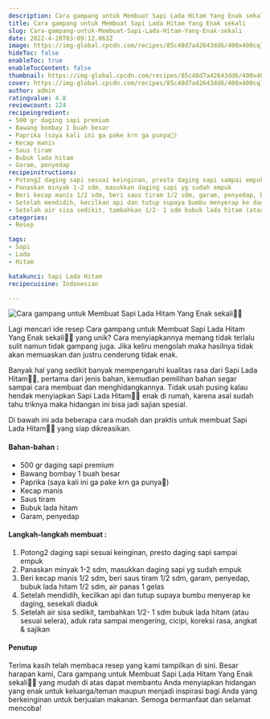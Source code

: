 ```yaml
---
description: Cara gampang untuk Membuat Sapi Lada Hitam Yang Enak sekali"
title: Cara gampang untuk Membuat Sapi Lada Hitam Yang Enak sekali
slug: Cara-gampang-untuk-Membuat-Sapi-Lada-Hitam-Yang-Enak-sekali
date: 2022-4-20T03:09:12.063Z
image: https://img-global.cpcdn.com/recipes/85c48d7a42643dd6/400x400cq70/photo.jpg
hideToc: false
enableToc: true
enableTocContent: false
thumbnail: https://img-global.cpcdn.com/recipes/85c48d7a42643dd6/400x400cq70/photo.jpg
cover: https://img-global.cpcdn.com/recipes/85c48d7a42643dd6/400x400cq70/photo.jpg
author: admin
ratingvalue: 4.8
reviewcount: 124
recipeingredient:
- 500 gr daging sapi premium
- Bawang bombay 1 buah besar
- Paprika (saya kali ini ga pake krn ga punya🤣)
- Kecap manis
- Saus tiram
- Bubuk lada hitam
- Garam, penyedap
recipeinstructions:
- Potong2 daging sapi sesuai keinginan, presto daging sapi sampai empuk
- Panaskan minyak 1-2 sdm, masukkan daging sapi yg sudah empuk
- Beri kecap manis 1/2 sdm, beri saus tiram 1/2 sdm, garam, penyedap, bubuk lada hitam 1/2 sdm, air panas 1 gelas
- Setelah mendidih, kecilkan api dan tutup supaya bumbu menyerap ke daging, sesekali diaduk
- Setelah air sisa sedikit, tambahkan 1/2- 1 sdm bubuk lada hitam (atau sesuai selera), aduk rata sampai mengering, cicipi, koreksi rasa, angkat & sajikan
categories:
- Resep

tags:
- Sapi
- Lada
- Hitam

katakunci: Sapi Lada Hitam
recipecuisine: Indonesian

---
```


![Cara gampang untuk Membuat Sapi Lada Hitam Yang Enak sekali👩‍🍳](https://img-global.cpcdn.com/recipes/85c48d7a42643dd6/400x400cq70/photo.jpg)

Lagi mencari ide resep Cara gampang untuk Membuat Sapi Lada Hitam Yang Enak sekali👩‍🍳 yang unik? Cara menyiapkannya memang tidak terlalu sulit namun tidak gampang juga. Jika keliru mengolah maka hasilnya tidak akan memuaskan dan justru cenderung tidak enak.

Banyak hal yang sedikit banyak mempengaruhi kualitas rasa dari Sapi Lada Hitam👩‍🍳, pertama dari jenis bahan, kemudian pemilihan bahan segar sampai cara membuat dan menghidangkannya. Tidak usah pusing kalau hendak menyiapkan Sapi Lada Hitam👩‍🍳 enak di rumah, karena asal sudah tahu triknya maka hidangan ini bisa jadi sajian spesial.

Di bawah ini ada beberapa cara mudah dan praktis untuk membuat Sapi Lada Hitam👩‍🍳 yang siap dikreasikan.

<!--inarticleads1-->

#### Bahan-bahan :

- 500 gr daging sapi premium
- Bawang bombay 1 buah besar
- Paprika (saya kali ini ga pake krn ga punya🤣)
- Kecap manis
- Saus tiram
- Bubuk lada hitam
- Garam, penyedap

<!--inarticleads2-->

#### Langkah-langkah membuat :

1. Potong2 daging sapi sesuai keinginan, presto daging sapi sampai empuk
1. Panaskan minyak 1-2 sdm, masukkan daging sapi yg sudah empuk
1. Beri kecap manis 1/2 sdm, beri saus tiram 1/2 sdm, garam, penyedap, bubuk lada hitam 1/2 sdm, air panas 1 gelas
1. Setelah mendidih, kecilkan api dan tutup supaya bumbu menyerap ke daging, sesekali diaduk
1. Setelah air sisa sedikit, tambahkan 1/2- 1 sdm bubuk lada hitam (atau sesuai selera), aduk rata sampai mengering, cicipi, koreksi rasa, angkat & sajikan

#### Penutup

Terima kasih telah membaca resep yang kami tampilkan di sini. Besar harapan kami, Cara gampang untuk Membuat Sapi Lada Hitam Yang Enak sekali👩‍🍳 yang mudah di atas dapat membantu Anda menyiapkan hidangan yang enak untuk keluarga/teman maupun menjadi inspirasi bagi Anda yang berkeinginan untuk berjualan makanan. Semoga bermanfaat dan selamat mencoba!